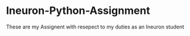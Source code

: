 # Ineuron-Python-Assignment

These are my Assignent with resepect to my duties as an Ineuron student
